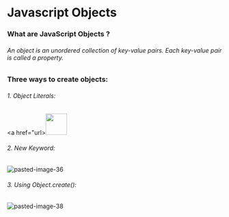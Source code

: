 # Javascript Objects

### What are JavaScript Objects ?
###### An object is an unordered collection of key-value pairs. Each key-value pair is called a property.

### Three ways to create objects:
###### 1. Object Literals:

<a href="url><img src ="https://user-images.githubusercontent.com/66670426/143689563-4d428235-9afd-4586-9577-088a4a38d3a2.jpg" width="50"></a>

###### 2. New Keyword:

![pasted-image-36](https://user-images.githubusercontent.com/66670426/143689709-0c7d4e1f-f689-428a-9fe6-eaece24a7745.jpg)

###### 3. Using Object.create():

![pasted-image-38](https://user-images.githubusercontent.com/66670426/143689730-6cf1393d-5f2b-4b8f-85c8-b2f76940c757.jpg)
